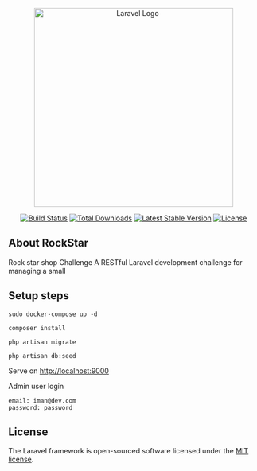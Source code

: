 <p align="center"><a href="https://laravel.com" target="_blank"><img src="https://raw.githubusercontent.com/laravel/art/master/logo-lockup/5%20SVG/2%20CMYK/1%20Full%20Color/laravel-logolockup-cmyk-red.svg" width="400" alt="Laravel Logo"></a></p>

<p align="center">
<a href="https://github.com/laravel/framework/actions"><img src="https://github.com/laravel/framework/workflows/tests/badge.svg" alt="Build Status"></a>
<a href="https://packagist.org/packages/laravel/framework"><img src="https://img.shields.io/packagist/dt/laravel/framework" alt="Total Downloads"></a>
<a href="https://packagist.org/packages/laravel/framework"><img src="https://img.shields.io/packagist/v/laravel/framework" alt="Latest Stable Version"></a>
<a href="https://packagist.org/packages/laravel/framework"><img src="https://img.shields.io/packagist/l/laravel/framework" alt="License"></a>
</p>

## About RockStar

Rock star shop Challenge
A RESTful Laravel development challenge for managing a small

## Setup steps
```text
sudo docker-compose up -d
```
```text
composer install
```
```text
php artisan migrate
```
```text
php artisan db:seed
```

Serve on [http://localhost:9000](http://localhost:9000)

Admin user login
```text
email: iman@dev.com
password: password
```
## License

The Laravel framework is open-sourced software licensed under the [MIT license](https://opensource.org/licenses/MIT).

